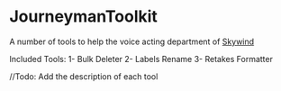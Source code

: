 # JourneymanToolkit
A number of tools to help the voice acting department of [Skywind](https://tesrskywind.com)

Included Tools:
1- Bulk Deleter
2- Labels Rename
3- Retakes Formatter

//Todo: Add the description of each tool
